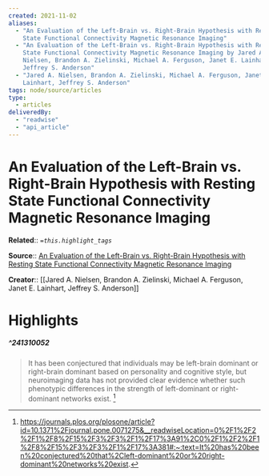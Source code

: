 ```yaml
---
created: 2021-11-02
aliases:
  - "An Evaluation of the Left-Brain vs. Right-Brain Hypothesis with Resting
    State Functional Connectivity Magnetic Resonance Imaging"
  - "An Evaluation of the Left-Brain vs. Right-Brain Hypothesis with Resting
    State Functional Connectivity Magnetic Resonance Imaging by Jared A.
    Nielsen, Brandon A. Zielinski, Michael A. Ferguson, Janet E. Lainhart,
    Jeffrey S. Anderson"
  - "Jared A. Nielsen, Brandon A. Zielinski, Michael A. Ferguson, Janet E.
    Lainhart, Jeffrey S. Anderson"
tags: node/source/articles
type:
  - articles
deliveredBy:
  - "readwise"
  - "api_article"
---
```

# An Evaluation of the Left-Brain vs. Right-Brain Hypothesis with Resting State Functional Connectivity Magnetic Resonance Imaging

**Related**:: 
*`=this.highlight_tags`*

**Source**:: [An Evaluation of the Left-Brain vs. Right-Brain Hypothesis with Resting State Functional Connectivity Magnetic Resonance Imaging](https://journals.plos.org/plosone/article?id=10.1371%2Fjournal.pone.0071275)

**Creator**:: [[Jared A. Nielsen, Brandon A. Zielinski, Michael A. Ferguson, Janet E. Lainhart, Jeffrey S. Anderson]]

# Highlights
##### ^241310052
  
> It has been conjectured that individuals may be left-brain dominant or right-brain dominant based on personality and cognitive style, but neuroimaging data has not provided clear evidence whether such phenotypic differences in the strength of left-dominant or right-dominant networks exist. 
  [^241310052]

[^241310052]:  https://journals.plos.org/plosone/article?id=10.1371%2Fjournal.pone.0071275&__readwiseLocation=0%2F1%2F2%2F1%2F8%2F15%2F3%2F3%2F1%2F17%3A91%2C0%2F1%2F2%2F1%2F8%2F15%2F3%2F3%2F1%2F17%3A381#:~:text=It%20has%20been%20conjectured%20that%2Cleft-dominant%20or%20right-dominant%20networks%20exist.

